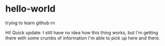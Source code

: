 # hello-world
trying to learn github rn

Hi! Quick update: I still have no idea how this thing works, but I'm getting there with some crumbs of information I'm able to pick up here and there.
